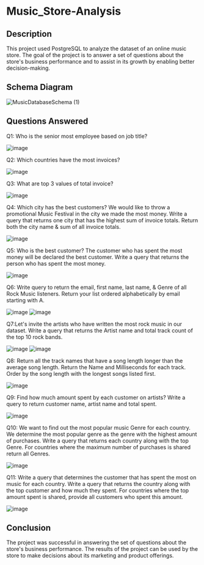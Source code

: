 # Music_Store-Analysis

## Description

This project used PostgreSQL to analyze the dataset of an online music store. The goal of the project is to answer a set of questions about the store's business performance and to assist in its growth by enabling better decision-making.

## Schema Diagram
![MusicDatabaseSchema (1)](https://github.com/user-attachments/assets/2e2fdb50-e5c2-424c-b05d-815010eae1cd)

## Questions Answered

Q1: Who is the senior most employee based on job title?

![image](https://github.com/user-attachments/assets/5749faa1-966a-451d-b351-d1823a52a8c3)

Q2: Which countries have the most invoices?

![image](https://github.com/user-attachments/assets/5f34a9ff-ecc1-4dd4-b18d-ee91bfd79e89)

Q3: What are top 3 values of total invoice?

![image](https://github.com/user-attachments/assets/35d39c3e-d7ed-41c2-ae2c-72232e9ee2e1)

Q4: Which city has the best customers? We would like to throw a promotional Music Festival in the city we made the most money.
Write a query that returns one city that has the highest sum of invoice totals. Return both the city name & sum of all invoice totals.

![image](https://github.com/user-attachments/assets/54100ff3-c58a-4be5-b044-ae4e54dc36bd)

Q5: Who is the best customer? The customer who has spent the most money will be declared the best customer.
Write a query that returns the person who has spent the most money.

![image](https://github.com/user-attachments/assets/90752c90-a781-4503-9fdc-28350acf2283)

Q6: Write query to return the email, first name, last name, & Genre of all Rock Music listeners. Return your list ordered alphabetically by email starting with A.

![image](https://github.com/user-attachments/assets/c9fe6fa1-a8e3-4c24-a050-29e827c567ff)
![image](https://github.com/user-attachments/assets/2823ce7e-ed90-4017-a358-800a107d9617)

Q7:Let's invite the artists who have written the most rock music in our dataset. Write a query that returns the Artist name and total track count of the top 10 rock bands.

![image](https://github.com/user-attachments/assets/837ef6db-39d6-4bf8-99fc-f7a46c5a4461)
![image](https://github.com/user-attachments/assets/dc9e85c7-4a4a-4c56-85ac-4f05f8700275)

Q8: Return all the track names that have a song length longer than the average song length. Return the Name and Milliseconds for each track. Order by the song length with the longest songs listed first.

![image](https://github.com/user-attachments/assets/9cb7d56d-b299-41d3-9c13-726383e7d4d3)

Q9: Find how much amount spent by each customer on artists? Write a query to return customer name, artist name and total spent.

![image](https://github.com/user-attachments/assets/62e6fcd0-09aa-467f-95c6-3b694fb8e270)

Q10: We want to find out the most popular music Genre for each country. We determine the most popular genre as the genre with the highest amount of purchases. Write a query that returns each country along with the top Genre. For countries where the maximum number of purchases is shared return all Genres. 

![image](https://github.com/user-attachments/assets/a4ab7390-6a89-41b7-a6a1-099d41bde089)

Q11: Write a query that determines the customer that has spent the most on music for each country. Write a query that returns the country along with the top customer and how much they spent. For countries where the top amount spent is shared, provide all customers who spent this amount.

![image](https://github.com/user-attachments/assets/a680fa46-d8af-4337-9528-883b66381d97)

## Conclusion

The project was successful in answering the set of questions about the store's business performance. The results of the project can be used by the store to make decisions about its marketing and product offerings.


<!--## How to Contribute

If you created an application or package and would like other developers to contribute it, you can include guidelines for how to do so. The [Contributor Covenant](https://www.contributor-covenant.org/) is an industry standard, but you can always write your own if you'd prefer.-->



<!-- ## Conclusion

The project was successful in answering the set of questions about the store's business performance. The results of the project can be used by the store to make decisions about its marketing and product offerings.



<!-- ## Conclusion

The project was successful in answering the set of questions about the store's business performance. The results of the project can be used by the store to make decisions about its marketing and product offerings.

